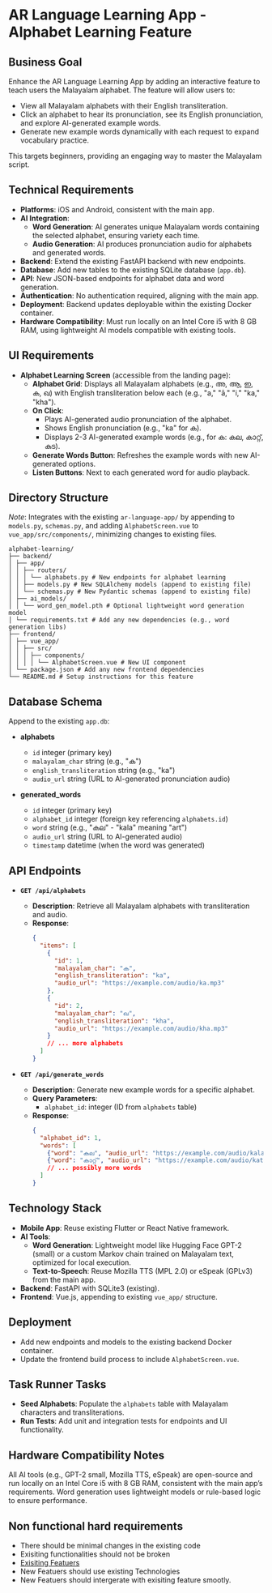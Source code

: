 
# AR Language Learning App - Alphabet Learning Feature

## Business Goal
Enhance the AR Language Learning App by adding an interactive feature to teach users the Malayalam alphabet. The feature will allow users to:
- View all Malayalam alphabets with their English transliteration.
- Click an alphabet to hear its pronunciation, see its English pronunciation, and explore AI-generated example words.
- Generate new example words dynamically with each request to expand vocabulary practice.

This targets beginners, providing an engaging way to master the Malayalam script.

## Technical Requirements
- **Platforms**: iOS and Android, consistent with the main app.
- **AI Integration**:
  - **Word Generation**: AI generates unique Malayalam words containing the selected alphabet, ensuring variety each time.
  - **Audio Generation**: AI produces pronunciation audio for alphabets and generated words.
- **Backend**: Extend the existing FastAPI backend with new endpoints.
- **Database**: Add new tables to the existing SQLite database (`app.db`).
- **API**: New JSON-based endpoints for alphabet data and word generation.
- **Authentication**: No authentication required, aligning with the main app.
- **Deployment**: Backend updates deployable within the existing Docker container.
- **Hardware Compatibility**: Must run locally on an Intel Core i5 with 8 GB RAM, using lightweight AI models compatible with existing tools.

## UI Requirements
- **Alphabet Learning Screen** (accessible from the landing page):
  - **Alphabet Grid**: Displays all Malayalam alphabets (e.g., അ, ആ, ഇ, ക, ഖ) with English transliteration below each (e.g., "a," "ā," "i," "ka," "kha").
  - **On Click**:
    - Plays AI-generated audio pronunciation of the alphabet.
    - Shows English pronunciation (e.g., "ka" for ക).
    - Displays 2-3 AI-generated example words (e.g., for ക: കല, കാറ്റ്, കുട).
  - **Generate Words Button**: Refreshes the example words with new AI-generated options.
  - **Listen Buttons**: Next to each generated word for audio playback.

## Directory Structure
*Note*: Integrates with the existing `ar-language-app/` by appending to `models.py`, `schemas.py`, and adding `AlphabetScreen.vue` to `vue_app/src/components/`, minimizing changes to existing files.
```
alphabet-learning/
├── backend/
│ ├── app/
│ │ ├── routers/
│ │ │ └── alphabets.py # New endpoints for alphabet learning
│ │ ├── models.py # New SQLAlchemy models (append to existing file)
│ │ └── schemas.py # New Pydantic schemas (append to existing file)
│ ├── ai_models/
│ │ └── word_gen_model.pth # Optional lightweight word generation model
│ └── requirements.txt # Add any new dependencies (e.g., word generation libs)
├── frontend/
│ ├── vue_app/
│ │ ├── src/
│ │ │ ├── components/
│ │ │ │ └── AlphabetScreen.vue # New UI component
│ └── package.json # Add any new frontend dependencies
└── README.md # Setup instructions for this feature
```
## Database Schema
Append to the existing `app.db`:

- **alphabets**
  - `id` integer (primary key)
  - `malayalam_char` string (e.g., "ക")
  - `english_transliteration` string (e.g., "ka")
  - `audio_url` string (URL to AI-generated pronunciation audio)

- **generated_words**
  - `id` integer (primary key)
  - `alphabet_id` integer (foreign key referencing `alphabets.id`)
  - `word` string (e.g., "കല" - "kala" meaning "art")
  - `audio_url` string (URL to AI-generated audio)
  - `timestamp` datetime (when the word was generated)

## API Endpoints

- **`GET /api/alphabets`**
  - **Description**: Retrieve all Malayalam alphabets with transliteration and audio.
  - **Response**:
    ```json
    {
      "items": [
        {
          "id": 1,
          "malayalam_char": "ക",
          "english_transliteration": "ka",
          "audio_url": "https://example.com/audio/ka.mp3"
        },
        {
          "id": 2,
          "malayalam_char": "ഖ",
          "english_transliteration": "kha",
          "audio_url": "https://example.com/audio/kha.mp3"
        }
        // ... more alphabets
      ]
    }
    ```

- **`GET /api/generate_words`**
  - **Description**: Generate new example words for a specific alphabet.
  - **Query Parameters**:
    - `alphabet_id`: integer (ID from `alphabets` table)
  - **Response**:
    ```json
    {
      "alphabet_id": 1,
      "words": [
        {"word": "കല", "audio_url": "https://example.com/audio/kala.mp3"},
        {"word": "കാറ്റ്", "audio_url": "https://example.com/audio/kattu.mp3"}
        // ... possibly more words
      ]
    }
    ```

## Technology Stack
- **Mobile App**: Reuse existing Flutter or React Native framework.
- **AI Tools**:
  - **Word Generation**: Lightweight model like Hugging Face GPT-2 (small) or a custom Markov chain trained on Malayalam text, optimized for local execution.
  - **Text-to-Speech**: Reuse Mozilla TTS (MPL 2.0) or eSpeak (GPLv3) from the main app.
- **Backend**: FastAPI with SQLite3 (existing).
- **Frontend**: Vue.js, appending to existing `vue_app/` structure.

## Deployment
- Add new endpoints and models to the existing backend Docker container.
- Update the frontend build process to include `AlphabetScreen.vue`.

## Task Runner Tasks
- **Seed Alphabets**: Populate the `alphabets` table with Malayalam characters and transliterations.
- **Run Tests**: Add unit and integration tests for endpoints and UI functionality.

## Hardware Compatibility Notes
All AI tools (e.g., GPT-2 small, Mozilla TTS, eSpeak) are open-source and run locally on an Intel Core i5 with 8 GB RAM, consistent with the main app’s requirements. Word generation uses lightweight models or rule-based logic to ensure performance.

## Non functional hard requirements
- There should be minimal changes in the existing code
- Exisiting functionalities should not be broken
- [Exisiting Featuers](./Technical-Spec.md)
- New Featuers should use existing Technologies
- New Featuers should intergerate with exisiting feature smootly.